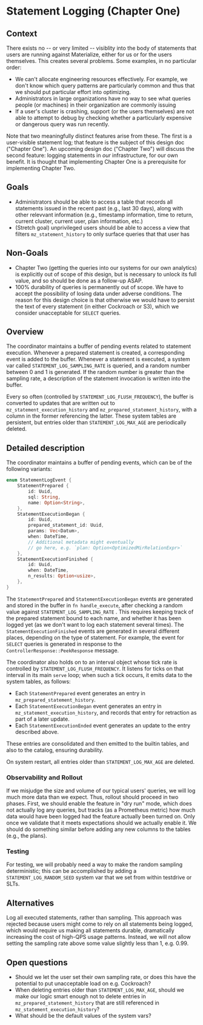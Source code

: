 # Statement Logging (Chapter One)

<!-- - Associated: (Insert list of associated epics, issues, or PRs) -->

<!-- <\!-- -->
<!-- Note: Feel free to add or remove sections as needed. However, most design -->
<!-- docs should at least keep the suggested sections. -->
<!-- -\-> -->

## Context

There exists no -- or very limited -- visiblity into the body of
statements that users are running against Materialize, either for us
or for the users themselves. This creates several problems. Some
examples, in no particular order:

* We can't allocate engineering resources effectively. For example, we
  don't know which query patterns are particularly common and thus
  that we should put particular effort into optimizing.
* Administrators in large organizations have no way to see what
  queries people (or machines) in their organization are commonly
  issuing
* If a user's cluster is crashing, support (or the users themselves)
  are not able to attempt to debug by checking whether a particularly
  expensive or dangerous query was run recently.

Note that two meaningfully distinct features arise from these. The
first is a user-visible statement log; that feature is the subject of
this design doc ("Chapter One"). An upcoming design doc ("Chapter
Two") will discuss the second feature: logging statements in _our_
infrastructure, for our own benefit. It is thought that implementing
Chapter One is a prerequisite for implementing Chapter Two.

## Goals

* Administrators should be able to access a table that records all
  statements issued in the recent past (e.g., last 30 days), along
  with other relevvant information (e.g., timestamp information, time
  to return, current cluster, current user, plan information, etc.)
* (Stretch goal) unprivileged users should be able to access a view
  that filters `mz_statement_history` to only surface queries that
  that user has 

## Non-Goals

* Chapter Two (getting the queries into our systems for our own
  analytics) is explicitly out of scope of _this_ design, but is
  necessary to unlock its full value, and so should be done as a
  follow-up ASAP.
* 100% durability of queries is permanently out of scope. We have to
  accept the possibility of losing data under adverse conditions. The
  reason for this design choice is that otherwise we would have to
  persist the text of every statement (in either Cockroach or S3),
  which we consider unacceptable for `SELECT` queries.

## Overview

The coordinator maintains a buffer of pending events related to
statement execution. Whenever a prepared statement is created, a
corresponding event is added to the buffer. Whenever a statement is
executed, a system var called `STATEMENT_LOG_SAMPLING_RATE` is
queried, and a random number between 0 and 1 is generated. If the
random number is greater than the sampling rate, a description of the
statement invocation is written into the buffer.

Every so often (controlled by `STATEMENT_LOG_FLUSH_FREQUENCY`), the
buffer is converted to updates that are written out to
`mz_statement_execution_history` and `mz_prepared_statement_history`,
with a column in the former referencing the latter. These system
tables are persistent, but entries older than `STATEMENT_LOG_MAX_AGE`
are periodically deleted.

## Detailed description

The coordinator maintains a buffer of pending events, which can be of
the following variants:

``` rust
enum StatementLogEvent {
    StatementPrepared {
        id: Uuid,
        sql: String,
        name: Option<String>,
    },
    StatementExecutionBegan {
        id: Uuid,
        prepared_statement_id: Uuid,        
        params: Vec<Datum>,
        when: DateTime,
        // Additional metadata might eventually
        // go here, e.g. `plan: Option<OptimizedMirRelationExpr>`
    },
    StatementExecutionFinished {
        id: Uuid,
        when: DateTime,
        n_results: Option<usize>,
    },
}
```

The `StatementPrepared` and `StatementExecutionBegan` events are
generated and stored in the buffer in `fn handle_execute`, after
checking a random value against `STATEMENT_LOG_SAMPLING_RATE` . This
requires keeping track of the prepared statement bound to each name,
and whether it has been logged yet (as we don't want to log each
statement several times). The `StatementExecutionFinished` events are
generated in several different places, depending on the type of
statement. For example, the event for `SELECT` queries is generated in
response to the `ControllerResponse::PeekResponse` message.

The coordinator also holds on to an interval object whose tick rate is
controlled by `STATEMENT_LOG_FLUSH_FREQUENCY`. It listens for ticks
on that interval in its main `serve` loop; when such a tick occurs, it
emits data to the system tables, as follows:

* Each `StatementPrepared` event generates an entry in
  `mz_prepared_statement_history`.
* Each `StatementExecutionBegan` event generates an entry in
  `mz_statement_execution_history`, and records that entry for
  retraction as part of a later update.
* Each `StatementExecutionEnded` event generates an update to the
  entry described above.

These entries are consolidated and then emitted to the builtin
tables, and also to the catalog, ensuring durability.

On system restart, all entries older than `STATEMENT_LOG_MAX_AGE` are
deleted.

### Observability and Rollout

If we misjudge the size and volume of our typical users' queries, we
will log much more data than we expect. Thus, rollout should proceed
in two phases. First, we should enable the feature in "dry run" mode,
which does not actually log any queries, but tracks (as a Prometheus
metric) how much data would have been logged had the feature actually
been turned on. Only once we validate that it meets expectations
should we actually enable it. We should do something similar before
adding any new columns to the tables (e.g., the plans).

### Testing

For testing, we will probably need a way to make the random sampling
deterministic; this can be accomplished by adding a
`STATEMENT_LOG_RANDOM_SEED` system var that we set from within
testdrive or SLTs.

## Alternatives

Log all executed statements, rather than sampling. This approach was
rejected because users might come to rely on all statements being logged,
which would require us making all statements durable, dramatically
increasing the cost of high-QPS usage patterns. Instead, we will not
allow setting the sampling rate above some value slightly less than 1,
e.g. 0.99.

## Open questions

* Should we let the user set their own sampling rate, or does this
  have the potential to put unacceptable load on e.g. Cockroach?
* When deleting entries older than `STATEMENT_LOG_MAX_AGE`, should we
  make our logic smart enough not to delete entries in
  `mz_prepared_statement_history` that are still referenced in
  `mz_statement_execution_history`?
* What should be the default values of the system vars?
